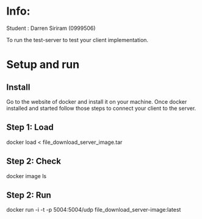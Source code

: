 # Info:
Student : Darren Siriram (0999506)

To run the test-server to test your client implementation.
# Setup and run
## Install
Go to the website of docker and install it on your machine. Once docker installed and started follow those steps to connect your client to the server. 
## Step 1: Load  
<!-- navigate in your command line to directory where the .tar image is stored -->
<!-- type the following command in your command line to load the image-->
docker load < file_download_server_image.tar
## Step 2: Check
<!-- type the following command in your command line to see if the image is now enlisted. Your docker image name must match with the image name of the command in step 3. If you are using docker desktop you should be able to see it in the images section  -->
docker image ls 
## Step 2: Run
<!-- run the image as a container that listens to UPD protocol on port 5004. Be aware the UDP must be included in the command otherwise it will listen to TCP by default and the server will not communicate with your client -->
docker run -i -t -p 5004:5004/udp file_download_server-image:latest